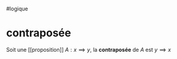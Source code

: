 #logique 
# contraposée

Soit une [[proposition]] $A: x \implies y$, la **contraposée** de $A$ est $y \implies x$
